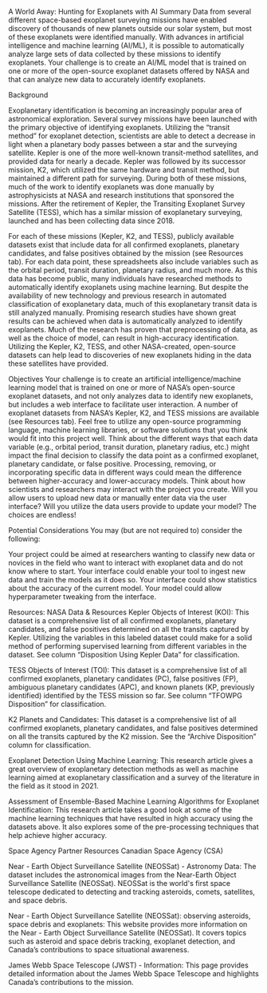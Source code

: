 A World Away: Hunting for Exoplanets with AI
Summary
Data from several different space-based exoplanet surveying missions have enabled discovery of thousands of new planets outside our solar system, but most of these exoplanets were identified manually. With advances in artificial intelligence and machine learning (AI/ML), it is possible to automatically analyze large sets of data collected by these missions to identify exoplanets. Your challenge is to create an AI/ML model that is trained on one or more of the open-source exoplanet datasets offered by NASA and that can analyze new data to accurately identify exoplanets.

Background

Exoplanetary identification is becoming an increasingly popular area of astronomical exploration. Several survey missions have been launched with the primary objective of identifying exoplanets. Utilizing the “transit method” for exoplanet detection, scientists are able to detect a decrease in light when a planetary body passes between a star and the surveying satellite. Kepler is one of the more well-known transit-method satellites, and provided data for nearly a decade. Kepler was followed by its successor mission, K2, which utilized the same hardware and transit method, but maintained a different path for surveying. During both of these missions, much of the work to identify exoplanets was done manually by astrophysicists at NASA and research institutions that sponsored the missions. After the retirement of Kepler, the Transiting Exoplanet Survey Satellite (TESS), which has a similar mission of exoplanetary surveying, launched and has been collecting data since 2018.

For each of these missions (Kepler, K2, and TESS), publicly available datasets exist that include data for all confirmed exoplanets, planetary candidates, and false positives obtained by the mission (see Resources tab). For each data point, these spreadsheets also include variables such as the orbital period, transit duration, planetary radius, and much more. As this data has become public, many individuals have researched methods to automatically identify exoplanets using machine learning. But despite the availability of new technology and previous research in automated classification of exoplanetary data, much of this exoplanetary transit data is still analyzed manually. Promising research studies have shown great results can be achieved when data is automatically analyzed to identify exoplanets. Much of the research has proven that preprocessing of data, as well as the choice of model, can result in high-accuracy identification. Utilizing the Kepler, K2, TESS, and other NASA-created, open-source datasets can help lead to discoveries of new exoplanets hiding in the data these satellites have provided.

Objectives
Your challenge is to create an artificial intelligence/machine learning model that is trained on one or more of NASA’s open-source exoplanet datasets, and not only analyzes data to identify new exoplanets, but includes a web interface to facilitate user interaction. A number of exoplanet datasets from NASA’s Kepler, K2, and TESS missions are available (see Resources tab). Feel free to utilize any open-source programming language, machine learning libraries, or software solutions that you think would fit into this project well. Think about the different ways that each data variable (e.g., orbital period, transit duration, planetary radius, etc.) might impact the final decision to classify the data point as a confirmed exoplanet, planetary candidate, or false positive. Processing, removing, or incorporating specific data in different ways could mean the difference between higher-accuracy and lower-accuracy models. Think about how scientists and researchers may interact with the project you create. Will you allow users to upload new data or manually enter data via the user interface? Will you utilize the data users provide to update your model? The choices are endless!

Potential Considerations
You may (but are not required to) consider the following:

Your project could be aimed at researchers wanting to classify new data or novices in the field who want to interact with exoplanet data and do not know where to start.
Your interface could enable your tool to ingest new data and train the models as it does so.
Your interface could show statistics about the accuracy of the current model.
Your model could allow hyperparameter tweaking from the interface.

Resources:
NASA Data & Resources
Kepler Objects of Interest (KOI): This dataset is a comprehensive list of all confirmed exoplanets, planetary candidates, and false positives determined on all the transits captured by Kepler. Utilizing the variables in this labeled dataset could make for a solid method of performing supervised learning from different variables in the dataset. See column “Disposition Using Kepler Data” for classification.

TESS Objects of Interest (TOI): This dataset is a comprehensive list of all confirmed exoplanets, planetary candidates (PC), false positives (FP), ambiguous planetary candidates (APC), and known planets (KP, previously identified) identified by the TESS mission so far. See column “TFOWPG Disposition” for classification.

K2 Planets and Candidates: This dataset is a comprehensive list of all confirmed exoplanets, planetary candidates, and false positives determined on all the transits captured by the K2 mission. See the “Archive Disposition” column for classification.

Exoplanet Detection Using Machine Learning: This research article gives a great overview of exoplanetary detection methods as well as machine learning aimed at exoplanetary classification and a survey of the literature in the field as it stood in 2021.

Assessment of Ensemble-Based Machine Learning Algorithms for Exoplanet Identification: This research article takes a good look at some of the machine learning techniques that have resulted in high accuracy using the datasets above. It also explores some of the pre-processing techniques that help achieve higher accuracy.

Space Agency Partner Resources
Canadian Space Agency (CSA)

Near - Earth Object Surveillance Satellite (NEOSSat) - Astronomy Data: The dataset includes the astronomical images from the Near-Earth Object Surveillance Satellite (NEOSSat). NEOSSat is the world's first space telescope dedicated to detecting and tracking asteroids, comets, satellites, and space debris.

Near - Earth Object Surveillance Satellite (NEOSSat): observing asteroids, space debris and exoplanets: This website provides more information on the Near - Earth Object Surveillance Satellite (NEOSSat). It covers topics such as asteroid and space debris tracking, exoplanet detection, and Canada’s contributions to space situational awareness.

James Webb Space Telescope (JWST) - Information: This page provides detailed information about the James Webb Space Telescope and highlights Canada’s contributions to the mission.